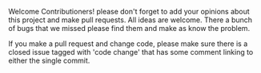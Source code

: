Welcome Contributioners! please don't forget to add your opinions about this project and make pull requests. All ideas are welcome. There a bunch of bugs that we missed please find them and make as know the problem.

If you make a pull request and change code, please make sure there is a closed issue tagged with 'code change' that has some comment linking to either the single commit.
